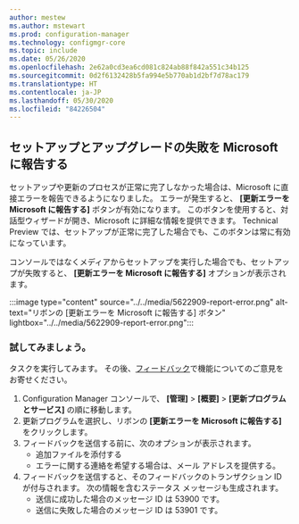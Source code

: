```yaml
---
author: mestew
ms.author: mstewart
ms.prod: configuration-manager
ms.technology: configmgr-core
ms.topic: include
ms.date: 05/26/2020
ms.openlocfilehash: 2e62a0cd3ea6cd081c824ab88f842a551c34b125
ms.sourcegitcommit: 0d2f6132428b5fa994e5b770ab1d2bf7d78ac179
ms.translationtype: HT
ms.contentlocale: ja-JP
ms.lasthandoff: 05/30/2020
ms.locfileid: "84226504"
---
```

## <a name="report-setup-and-upgrade-failures-to-microsoft"></a>セットアップとアップグレードの失敗を Microsoft に報告する
<!--5622909-->
 セットアップや更新のプロセスが正常に完了しなかった場合は、Microsoft に直接エラーを報告できるようになりました。 エラーが発生すると、 **[更新エラーを Microsoft に報告する]** ボタンが有効になります。 このボタンを使用すると、対話型ウィザードが開き、Microsoft に詳細な情報を提供できます。 Technical Preview では、セットアップが正常に完了した場合でも、このボタンは常に有効になっています。
 
 コンソールではなくメディアからセットアップを実行した場合でも、セットアップが失敗すると、 **[更新エラーを Microsoft に報告する]** オプションが表示されます。 


 :::image type="content" source="../../media/5622909-report-error.png" alt-text="リボンの [更新エラーを Microsoft に報告する] ボタン" lightbox="../../media/5622909-report-error.png":::

### <a name="try-it-out"></a>試してみましょう。

タスクを実行してみます。 その後、[フィードバック](../../technical-preview-2003.md#bkmk_feedback)で機能についてのご意見をお寄せください。

1. Configuration Manager コンソールで、 **[管理]**  >  **[概要]**  >  **[更新プログラムとサービス]** の順に移動します。
1. 更新プログラムを選択し、リボンの **[更新エラーを Microsoft に報告する]** をクリックします。
1. フィードバックを送信する前に、次のオプションが表示されます。
   - 追加ファイルを添付する
   - エラーに関する連絡を希望する場合は、メール アドレスを提供する。
1. フィードバックを送信すると、そのフィードバックのトランザクション ID が付与されます。 次の情報を含むステータス メッセージも生成されます。
   - 送信に成功した場合のメッセージ ID は 53900 です。
   - 送信に失敗した場合のメッセージ ID は 53901 です。